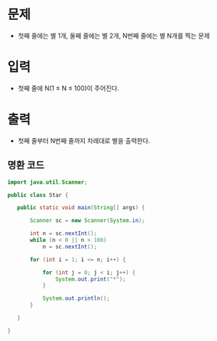 # 문제
 - 첫째 줄에는 별 1개, 둘째 줄에는 별 2개, N번째 줄에는 별 N개를 찍는 문제

# 입력
 - 첫째 줄에 N(1 ≤ N ≤ 100)이 주어진다.

# 출력
 - 첫째 줄부터 N번째 줄까지 차례대로 별을 출력한다.



 ## 명환 코드
 ```java
 import java.util.Scanner;

public class Star {

    public static void main(String[] args) {

        Scanner sc = new Scanner(System.in);

        int n = sc.nextInt();
        while (n < 0 || n > 100)
            n = sc.nextInt();

        for (int i = 1; i <= n; i++) {

            for (int j = 0; j < i; j++) {
                System.out.print("*");
            }

            System.out.println();
        }

    }

}
```